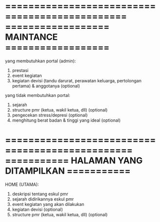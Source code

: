 ===============================================
================== MAINTANCE ==================
===============================================

yang membutuhkan portal (admin):

1. prestasi
2. event kegiatan
3. kegiatan devisi (tandu darurat, perawatan keluarga, pertolongan pertama) & anggotanya (optional)

yang tidak membutuhkan portal:
1. sejarah
2. structure pmr (ketua, wakil ketua, dll) (optional)
3. pengecekan stress/depresi (optional)
4. menghitung berat badan & tinggi yang ideal (optional)

================================================
=========== HALAMAN YANG DITAMPILKAN ===========
================================================

HOME (UTAMA):
1. deskripsi tentang eskul pmr
2. sejarah didirikannya eskul pmr
3. event kegiatan yang akan dilakukan
4. kegiatan devisi (optional)
5. structure pmr (ketua, wakil ketua, dll) (optional)